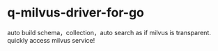 # q-milvus-driver-for-go
auto build schema，collection，auto search as if milvus is transparent. quickly access milvus service!
